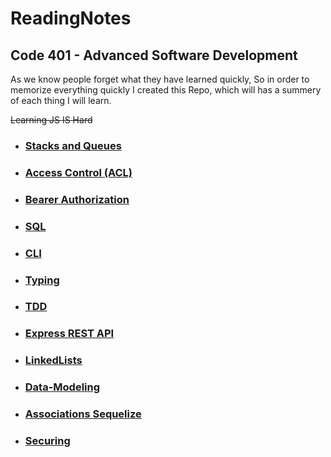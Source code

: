 # ReadingNotes
## Code 401 - Advanced Software Development

As we know people forget what they have learned quickly, So in order to memorize everything quickly I created this Repo, which will has a summery of each thing I will learn.

~~Learning JS IS Hard~~
- ### [Stacks and Queues](./notedNew/Stacks%20and%20Queues/)
- ### [Access Control (ACL) ](./notedNew/Access%20Control%20(ACL)/)
- ### [Bearer Authorization ](./notedNew/Bearer%20Authorization/Bearer%20Authorization.md) 
- ### [SQL ](./notedNew/IntroductionToSQL/IntroductionToSQL.md) <br> 
- ### [CLI ](./notedNew/Commands/CommandLines.md)
- ### [Typing ](./notedNew/TypingPractice/typingPractice.md)
- ### [TDD ](./notedNew/TDD/TDD.md)
- ### [Express REST API ](./notedNew/Express%20REST%20API/README.MD)
- ### [LinkedLists ](./notedNew/LinkedLists/LinkedLists.md)
- ### [Data-Modeling ](./notedNew/Data-Modeling/README.md)
- ### [Associations Sequelize ](./notedNew/Associations/Associations.md)

- ### [Securing ](./notedNew/Securing%20Passwords/)
